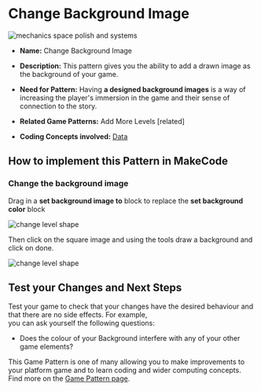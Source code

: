 # Change Background Image

![mechanics space polish and systems](https://raw.githubusercontent.com/mickfuzz/makecode-platformer-101/master/images/patterns/gameSpace_background_image.jpg)

* **Name:** Change Background Image

* **Description:** This pattern gives you the ability to add a drawn image as the background of your game.

* **Need for Pattern:** Having **a designed background images** is a way of increasing the player's immersion in the game and their
sense of connection to the story.  

* **Related Game Patterns:** Add More Levels [related]

* **Coding Concepts involved:** [Data](learningDimensions#data)

## How to implement this Pattern in MakeCode

### Change the background image

Drag in a **set background image to** block to replace the **set background color** block

![change level shape](https://raw.githubusercontent.com/mickfuzz/makecode-platformer-101/master/images/changeBackgroundImage1.png)

Then click on the square image and using the tools draw a background and click on done.

![change level shape](https://raw.githubusercontent.com/mickfuzz/makecode-platformer-101/master/images/changeBackgroundImage2.png)


## Test your Changes and Next Steps

Test your game to check that your changes have the desired behaviour and that there are no side effects. For example,  
you can ask yourself the following questions:

* Does the colour of your Background interfere with any of your other game elements?

This Game Pattern is one of many allowing you to make improvements to your platform game and to learn coding and wider computing concepts.
Find more on the [Game Pattern page](gamePatterns.md).
